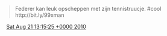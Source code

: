 > Federer kan leuk opscheppen met zijn tennistruucje\. \#cool http://bit\.ly/99xman

<img src="../../media/tweet.ico" width="12" /> [Sat Aug 21 13:15:25 +0000 2010](https://twitter.com/DromerDenker/status/21747535281)